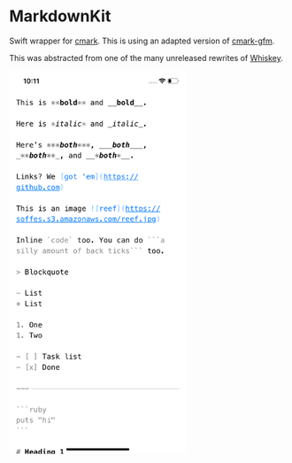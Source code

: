 # MarkdownKit

Swift wrapper for [cmark](https://github.com/commonmark/cmark). This is using an adapted version of [cmark-gfm](https://github.com/github/cmark-gfm).

This was abstracted from one of the many unreleased rewrites of [Whiskey](https://usewhiskey.com).

<img src="Example/Screenshot@2x.png" width="320">
